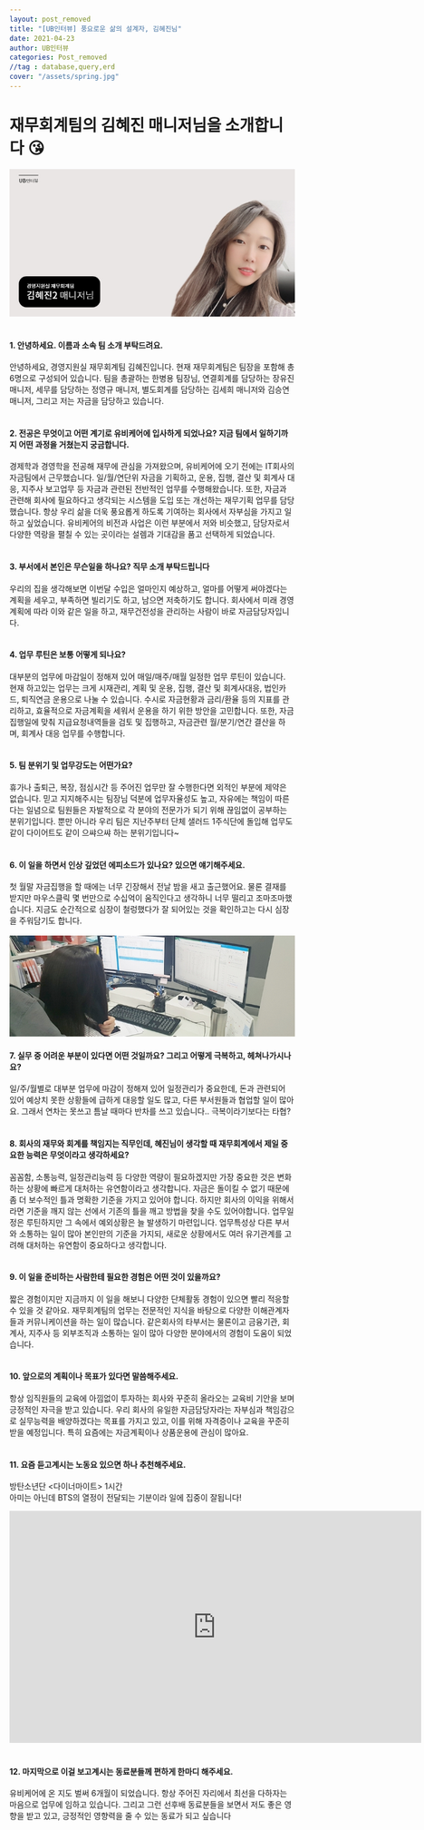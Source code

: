 ```yaml
---
layout: post_removed
title: "[UB인터뷰] 풍요로운 삶의 설계자, 김혜진님"
date: 2021-04-23
author: UB인터뷰
categories: Post_removed
//tag : database,query,erd
cover: "/assets/spring.jpg"
---
```



# 재무회계팀의 김혜진 매니저님을 소개합니다 😘
![](/assets/posting/20210423/5.jpg)
<br><br>

#### 1. 안녕하세요. 이름과 소속 팀 소개 부탁드려요.
안녕하세요, 경영지원실 재무회계팀 김혜진입니다.
현재 재무회계팀은 팀장을 포함해 총 6명으로 구성되어 있습니다. 팀을 총괄하는 한병용 팀장님, 연결회계를 담당하는 장유진 매니저, 세무를 담당하는 정영규 매니저, 별도회계를 담당하는 김세희 매니저와 김승연 매니저, 그리고 저는 자금을 담당하고 있습니다.
<br><br>

#### 2. 전공은 무엇이고 어떤 계기로 유비케어에 입사하게 되었나요? 지금 팀에서 일하기까지 어떤 과정을 거쳤는지 궁금합니다.
 경제학과 경영학을 전공해 재무에 관심을 가져왔으며, 유비케어에 오기 전에는 IT회사의 자금팀에서 근무했습니다. 일/월/연단위 자금을 기획하고, 운용, 집행, 결산 및 회계사 대응, 지주사 보고업무 등 자금과 관련된 전반적인 업무를 수행해왔습니다. 또한, 자금과 관련해 회사에 필요하다고 생각되는 시스템을 도입 또는 개선하는 재무기획 업무를 담당했습니다.
 항상 우리 삶을 더욱 풍요롭게 하도록 기여하는 회사에서 자부심을 가지고 일하고 싶었습니다. 유비케어의 비전과 사업은 이런 부분에서 저와 비슷했고, 담당자로서 다양한 역랑을 펼칠 수 있는 곳이라는 설렘과 기대감을 품고 선택하게 되었습니다.
<br><br>

#### 3. 부서에서 본인은 무슨일을 하나요? 직무 소개 부탁드립니다
우리의 집을 생각해보면 이번달 수입은 얼마인지 예상하고, 얼마를 어떻게 써야겠다는 계획을 세우고, 부족하면 빌리기도 하고, 남으면 저축하기도 합니다. 회사에서 미래 경영 계획에 따라 이와 같은 일을 하고, 재무건전성을 관리하는 사람이 바로 자금담당자입니다.
<br><br>

#### 4. 업무 루틴은 보통 어떻게 되나요?
대부분의 업무에 마감일이 정해져 있어 매일/매주/매월 일정한 업무 루틴이 있습니다. 현재 하고있는 업무는 크게 시재관리, 계획 및 운용, 집행, 결산 및 회계사대응, 법인카드, 퇴직연금 운용으로 나눌 수 있습니다. 수시로 자금현황과 금리/환율 등의 지표를 관리하고, 효율적으로 자금계획을 세워서 운용을 하기 위한 방안을 고민합니다. 또한, 자금집행일에 맞춰 지급요청내역들을 검토 및 집행하고, 자금관련 월/분기/연간 결산을 하며, 회계사 대응 업무를 수행합니다.
<br><br>

#### 5. 팀 분위기 및 업무강도는 어떤가요?
휴가나 출퇴근, 복장, 점심시간 등 주어진 업무만 잘 수행한다면 외적인 부분에 제약은 없습니다. 믿고 지지해주시는 팀장님 덕분에 업무자율성도 높고, 자유에는 책임이 따른다는 일념으로 팀원들은 자발적으로 각 분야의 전문가가 되기 위해 끊임없이 공부하는 분위기입니다. 뿐만 아니라 우리 팀은 지난주부터 단체 샐러드 1주식단에 돌입해 업무도 같이 다이어트도 같이 으쌰으쌰 하는 분위기입니다~
<br><br>

#### 6. 이 일을 하면서 인상 깊었던 에피소드가 있나요? 있으면 얘기해주세요.
첫 월말 자금집행을 할 때에는 너무 긴장해서 전날 밤을 새고 출근했어요. 물론 결재를 받지만 마우스클릭 몇 번만으로 수십억이 움직인다고 생각하니 너무 떨리고 조마조마했습니다. 지금도 순간적으로 심장이 철렁했다가 잘 되어있는 것을 확인하고는 다시 심장을 주워담기도 합니다.
<br><br>
![](/assets/posting/20210423/6.jpg)

#### 7. 실무 중 어려운 부분이 있다면 어떤 것일까요? 그리고 어떻게 극복하고, 헤쳐나가시나요?
일/주/월별로 대부분 업무에 마감이 정해져 있어 일정관리가 중요한데, 돈과 관련되어 있어 예상치 못한 상황들에 급하게 대응할 일도 많고, 다른 부서원들과 협업할 일이 많아요. 그래서 연차는 못쓰고 틈날 때마다 반차를 쓰고 있습니다.. 극복이라기보다는 타협?
<br><br>

#### 8. 회사의 재무와 회계를 책임지는 직무인데, 혜진님이 생각할 때 재무회계에서 제일 중요한 능력은 무엇이라고 생각하세요?
꼼꼼함, 소통능력, 일정관리능력 등 다양한 역량이 필요하겠지만 가장 중요한 것은 변화하는 상황에 빠르게 대처하는 유연함이라고 생각합니다. 자금은 돌이킬 수 없기 때문에 좀 더 보수적인 틀과 명확한 기준을 가지고 있어야 합니다. 하지만 회사의 이익을 위해서라면 기준을 깨지 않는 선에서 기존의 틀을 깨고 방법을 찾을 수도 있어야합니다. 업무일정은 루틴하지만 그 속에서 예외상황은 늘 발생하기 마련입니다. 업무특성상 다른 부서와 소통하는 일이 많아 본인만의 기준을 가지되, 새로운 상황에서도 여러 유기관계를 고려해 대처하는 유연함이 중요하다고 생각합니다.
<br><br>

#### 9. 이 일을 준비하는 사람한테 필요한 경험은 어떤 것이 있을까요?
짧은 경험이지만 지금까지 이 일을 해보니 다양한 단체활동 경험이 있으면 빨리 적응할 수 있을 것 같아요.
재무회계팀의 업무는 전문적인 지식을 바탕으로 다양한 이해관계자들과 커뮤니케이션을 하는 일이 많습니다. 같은회사의 타부서는 물론이고 금융기관, 회계사, 지주사 등 외부조직과 소통하는 일이 많아 다양한 분야에서의 경험이 도움이 되었습니다.
<br><br>

#### 10. 앞으로의 계획이나 목표가 있다면 말씀해주세요.
항상 임직원들의 교육에 아낌없이 투자하는 회사와 꾸준히 올라오는 교육비 기안을 보며 긍정적인 자극을 받고 있습니다. 우리 회사의 유일한 자금담당자라는 자부심과 책임감으로 실무능력을 배양하겠다는 목표를 가지고 있고, 이를 위해 자격증이나 교육을 꾸준히 받을 예정입니다. 특히 요즘에는 자금계획이나 상품운용에 관심이 많아요.
<br><br>

#### 11. 요즘 듣고계시는 노동요 있으면 하나 추천해주세요.

방탄소년단 <다이너마이트> 1시간
<br> 아미는 아닌데 BTS의 열정이 전달되는 기분이라 일에 집중이 잘됩니다!
<iframe width="727" height="409" src="https://www.youtube.com/embed/gdZLi9oWNZg" title="YouTube video player" frameborder="0" allow="accelerometer; autoplay; clipboard-write; encrypted-media; gyroscope; picture-in-picture" allowfullscreen></iframe>
<br><br>

#### 12. 마지막으로 이걸 보고계시는 동료분들께 편하게 한마디 해주세요.
유비케어에 온 지도 벌써 6개월이 되었습니다. 항상 주어진 자리에서 최선을 다하자는 마음으로 업무에 임하고 있습니다. 그리고 그런 선후배 동료분들을 보면서 저도 좋은 영향을 받고 있고, 긍정적인 영향력을 줄 수 있는 동료가 되고 싶습니다

